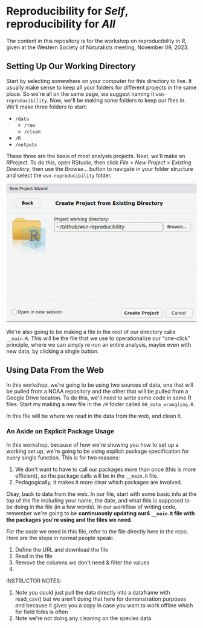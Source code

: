 # Reproducibility for *Self*, reproducibility for *All*

The content in this repository is for the workshop on reproducibility in R, given at the Western Society of Naturalists meeting, November 09, 2023. 

## Setting Up Our Working Directory

Start by selecting somewhere on your computer for this directory to live. It usually make sense to keep all your folders for different projects in the same place. So we're all on the same page, we suggest naming it `wsn-reproducibility`. Now, we'll be making some folders to keep our files in. We'll make three folders to start: 

* `/data`
  * `/raw`
  * `/clean`
* `/R`
* `/outputs`

These three are the basis of most analysis projects. Next, we'll make an RProject. To do this, open RStudio, then click *File > New Project > Existing Directory*, then use the *Browse...* button to navigate in your folder structure and select the `wsn-reproducibility` folder. 

![](./.figs/project.png)

We're also going to be making a file in the root of our directory calle `__main.R`. This will be the file that we use to operationalize our "one-click" principle, where we can simply re-run an entire analysis, maybe even with new data, by clicking a single button. 

## Using Data From the Web

In this workshop, we're going to be using two sources of data, one that will be pulled from a NOAA repository and the other that will be pulled from a Google Drive location. To do this, we'll need to write some code in some R files. Start my making a new file in the `/R` folder called `00_data_wrangling.R`. 

In this file will be where we read in the data from the web, and clean it. 

### An Aside on Explicit Package Usage

In this workshop, because of how we're showing you how to set up a working set up, we're going to be using explicit package specification for every single function. This is for two reasons: 

1. We don't want to have to call our packages more than once (this is more efficient), so the package calls will be in the `__main.R` file. 
2. Pedagogically, it makes it more clear which packages are involved. 

Okay, back to data from the web. In our file, start with some basic info at the top of the file including your name, the date, and what this is supposed to be doing in the file (in a few words). In our workflow of writing code, remember we're going to be **continuously updating our4 `__main.R` file with the packages you're using and the files we need**.

For the code we need in this file, refer to the file directly here in the repo. Here are the steps in normal people speak: 

1. Define the URL and download the file
2. Read in the file 
3. Remove the columns we don't need & filter the values 
4. 


INSTRUCTOR NOTES:

1. Note you could just pull the data directly into a dataframe with read_csv() but we aren't doing that here for demonstration purposes and because it gives you a copy in case you want to work offline which for field folks is often 
2. Note we're not doing any cleaning on the species data

